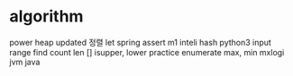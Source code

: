 # algorithm
power
heap
updated
정렬
let
spring
assert
m1
inteli
hash
python3
input
range
find
count
len
[]
isupper, lower
practice
enumerate
max, min
mxlogi
jvm
java
